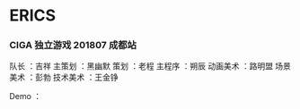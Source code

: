# ERICS

### CIGA 独立游戏 201807 成都站 

队长  ：吉祥
主策划  ：黑幽默
策划  ：老程
主程序  ：朔辰
动画美术   ：路明盟
场景美术 ：彭勃
技术美术  ：王金铮

Demo ：
[](http://onh0umlhz.bkt.clouddn.com/ERICS.rar)



